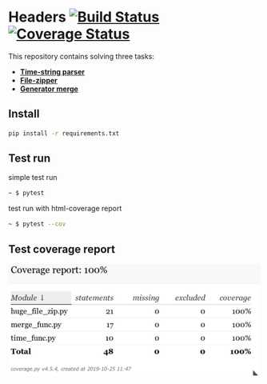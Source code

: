 # Headers  [![Build Status](https://travis-ci.com/OtecAbsolut/pt.svg?branch=master)](https://travis-ci.com/OtecAbsolut/pt) [![Coverage Status](https://coveralls.io/repos/github/OtecAbsolut/pt/badge.svg?branch=master)](https://coveralls.io/github/OtecAbsolut/pt?branch=master)

This repository contains solving three tasks:
- **[Time-string parser](/time_func.py)**
- **[File-zipper](/huge_file_zip.py)**
- **[Generator merge](/merge_func.py)**
     
## Install

```bash
pip install -r requirements.txt
```

## Test run

simple test run
```bash
~ $ pytest   
```
test run with html-coverage report
```bash
~ $ pytest --cov  
```

##  Test coverage report

![title](htmlcov/COV.png)


